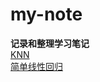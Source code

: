 # my-note
**记录和整理学习笔记**        
[KNN](https://github.com/lemonlife2333/my-note/blob/master/%E6%89%8B%E5%86%99%E4%BB%A3%E7%A0%81%E4%B8%8Esklearn%E6%AF%94%E5%AF%B9%E5%AD%A6%E4%B9%A0%20day1.ipynb)      
[简单线性回归](https://github.com/lemonlife2333/my-note/blob/master/%E6%89%8B%E5%86%99%E4%BB%A3%E7%A0%81%E4%B8%8Esklearn%E6%AF%94%E5%AF%B9%E5%AD%A6%E4%B9%A0%20day1.ipynb)
